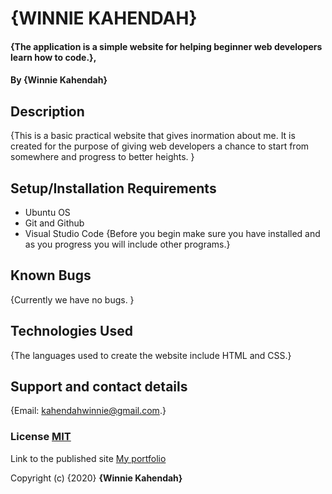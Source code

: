 # {WINNIE KAHENDAH}
#### {The application is a simple website for helping beginner web developers learn how to code.}, 
#### By **{Winnie Kahendah}**
## Description
{This is a basic practical website that gives inormation about me. It is created for the purpose of giving web developers a chance to start from somewhere and progress to better heights. }
## Setup/Installation Requirements
* Ubuntu OS
* Git and Github 
* Visual Studio Code
{Before you begin make sure you have installed and as you progress you will include other programs.}
## Known Bugs
{Currently we have no bugs. }
## Technologies Used
{The languages used to create the website include HTML and CSS.}
## Support and contact details
{Email: kahendahwinnie@gmail.com.}
### License [MIT](https://raw.githubusercontent.com/Winnyk15/porfolio/master/license/license.txt)
Link to the published site [My portfolio](https://winnyk15.github.io/porfolio/)

Copyright (c) {2020} **{Winnie Kahendah}** 
